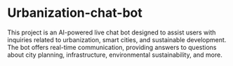 # Urbanization-chat-bot
This project is an AI-powered live chat bot designed to assist users with inquiries related to urbanization, smart cities, and sustainable development. The bot offers real-time communication, providing answers to questions about city planning, infrastructure, environmental sustainability, and more.
